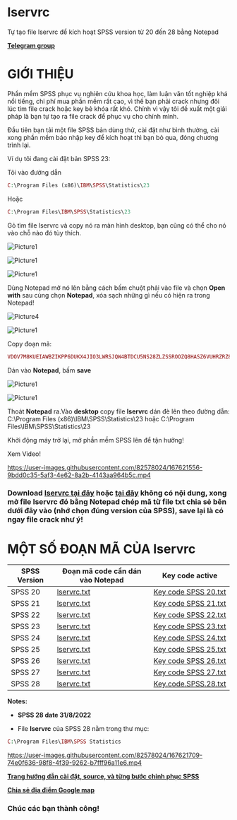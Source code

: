 # lservrc
Tự tạo file lservrc để kích hoạt SPSS version từ 20 đến 28 bằng Notepad

**[Telegram group](https://t.me/+hBZ3F71j8OIxODFl)**


# GIỚI THIỆU # 

Phần mềm SPSS phục vụ nghiên cứu khoa học, làm luận văn tốt nghiệp khá nổi tiếng, chi phí mua phần mềm rất cao, vì thế bạn phải crack nhưng đôi lúc tìm file crack hoặc key bẻ khóa rất khó. Chính vì vậy tôi đề xuất một giải pháp là bạn tự tạo ra file crack để phục vụ cho chính mình.

Đầu tiên bạn tải một file SPSS bản dùng thử, cài đặt như bình thường, cài xong phần mềm báo nhập key để kích hoạt thì bạn bỏ qua, đóng chương trình lại.

Ví dụ tôi đang cài đặt bản SPSS 23:

Tôi vào đường dẫn

```php
C:\Program Files (x86)\IBM\SPSS\Statistics\23
```

Hoặc

```php
C:\Program Files\IBM\SPSS\Statistics\23
```

Gỏ tìm file lservrc và copy nó ra màn hình desktop, bạn cũng có thể cho nó vào chỗ nào đó tùy thích.

![Picture1](https://user-images.githubusercontent.com/82578024/167287543-b5884ac3-9bd4-43c4-a1f2-6d4020d435f0.jpg)

![Picture1](https://user-images.githubusercontent.com/82578024/167287569-a60d51ac-b5da-4113-b9d4-812e8237e26a.jpg)

![Picture1](https://user-images.githubusercontent.com/82578024/167287590-b9dd5495-a4b2-4451-898f-7cb1d8993b63.jpg)

Dùng Notepad mở nó lên bằng cách bấm chuột phải vào file và chọn **Open with** sau cùng chọn **Notepad**, xóa sạch những gì nếu có hiện ra trong Notepad!

![Picture4](https://user-images.githubusercontent.com/82578024/167287678-dce262a5-67c8-4de5-bcf4-ba9add2ed653.jpg)

![Picture1](https://user-images.githubusercontent.com/82578024/167287756-b61df644-2cf4-4e07-9f3a-8e2e83103227.jpg)

Copy đoạn mã:

```php
VDOV7M8KUEIAWBZIKPP6DUKX4JIO3LWRSJQW4BTDCU5NS28ZLZSSROOZQ8HASZ6VUHRZRZ8I8DGWIFY9WJTIRD5P9Y
```

Dán vào **Notepad**, bấm **save**

![Picture1](https://user-images.githubusercontent.com/82578024/167287831-cb1bb881-6ab0-479d-98f9-8fb03dd0af97.jpg)

![Picture1](https://user-images.githubusercontent.com/82578024/167287857-92894b88-9982-4804-a1dc-4bbe2178fdd9.jpg)

 Thoát **Notepad** ra.Vào **desktop** copy file **lservrc** dán đè lên theo đường dẫn: C:\Program Files (x86)\IBM\SPSS\Statistics\23 hoặc C:\Program Files\IBM\SPSS\Statistics\23

Khởi động máy trở lại, mở phần mềm SPSS lên để tận hưởng!

Xem Video!

https://user-images.githubusercontent.com/82578024/167621556-9bdd0c35-5af3-4e62-8a2b-4143aa964b5c.mp4

### Download [lservrc tại đây](https://pwht-my.sharepoint.com/:u:/g/personal/a316_office365vn_online/EZjt0kTeYp1Mm8JuEqInPiwBFtZpSnqG35_GYPLGA7Wi1g?e=20jSRx) hoặc [tại đây](https://bsthanh-my.sharepoint.com/:u:/g/personal/0914678254_bsthanh_tk/ER_2xFzM4FRPoBdhr9bFXEcB5O197OPmL9bSHPSHJXnL-A?e=YIwTPT) không có nội dung, xong mở file lservrc đó bằng **Notepad** chép mã  từ file **txt** chia sẻ bên dưới  đây vào (nhớ chọn đúng version của SPSS), **save** lại là có ngay file crack như ý! ###

# MỘT SỐ ĐOẠN MÃ CỦA lservrc #

|SPSS Version|Đoạn mã code cần dán vào Notepad|Key code active|
|--|--|--|
|SPSS 20| [lservrc.txt](https://github.com/BsNgChiThanh/lservrc/files/8646761/lservrc.txt)|[Key code SPSS 20.txt](https://github.com/BsNgChiThanh/lservrc/files/8650507/Key.code.SPSS.20.txt)|
|SPSS 21|[lservrc.txt](https://github.com/BsNgChiThanh/lservrc/files/8646769/lservrc.txt) |[Key code SPSS 21.txt](https://github.com/BsNgChiThanh/lservrc/files/8650516/Key.code.SPSS.21.txt)|
|SPSS 22| [lservrc.txt](https://github.com/BsNgChiThanh/lservrc/files/8646772/lservrc.txt)|[Key code SPSS 22.txt](https://github.com/BsNgChiThanh/lservrc/files/8650517/Key.code.SPSS.22.txt)|
|SPSS 23| [lservrc.txt](https://github.com/BsNgChiThanh/lservrc/files/8646774/lservrc.txt)|[Key code SPSS 23.txt](https://github.com/BsNgChiThanh/lservrc/files/8650528/Key.code.SPSS.23.txt)|
|SPSS 24|[lservrc.txt](https://github.com/BsNgChiThanh/lservrc/files/8646775/lservrc.txt)|[Key code SPSS 24.txt](https://github.com/BsNgChiThanh/lservrc/files/8650529/Key.code.SPSS.24.txt)|
|SPSS 25|[lservrc.txt](https://github.com/BsNgChiThanh/lservrc/files/8665249/lservrc.txt)|[Key code SPSS 25.txt](https://github.com/BsNgChiThanh/lservrc/files/8650530/Key.code.SPSS.25.txt)|
|SPSS 26|[lservrc.txt](https://github.com/BsNgChiThanh/lservrc/files/8646781/lservrc.txt)|[Key code SPSS 26.txt](https://github.com/BsNgChiThanh/lservrc/files/8650531/Key.code.SPSS.26.txt)|
|SPSS 27|[lservrc.txt](https://github.com/BsNgChiThanh/lservrc/files/8658693/lservrc.txt)|[Key code SPSS 27.txt](https://github.com/BsNgChiThanh/lservrc/files/8658696/Key.code.SPSS.27.txt)|
|SPSS 28|[lservrc.txt](https://github.com/BsNgChiThanh/lservrc/files/8669668/lservrc.txt)|[Key.code.SPSS.28.txt](https://github.com/BsNgChiThanh/lservrc/files/8669669/Key.code.SPSS.28.txt)|

**Notes:**
- **SPSS 28 date 31/8/2022**

- File **lservrc** của SPSS 28 nằm trong thư mục:

```php
C:\Program Files\IBM\SPSS Statistics
```

https://user-images.githubusercontent.com/82578024/167621709-74e0f636-98f8-4f39-9262-b7fff96a11e6.mp4

**[Trang hướng dẫn cài đặt, source, và từng bước chinh phục SPSS](https://github.com/BsNgChiThanh/SPSS)**

**[Chia sẻ địa điểm Google map](https://maps.app.goo.gl/wmAPRFYyF3nNeHd87)**

### Chúc các bạn thành công! ###
